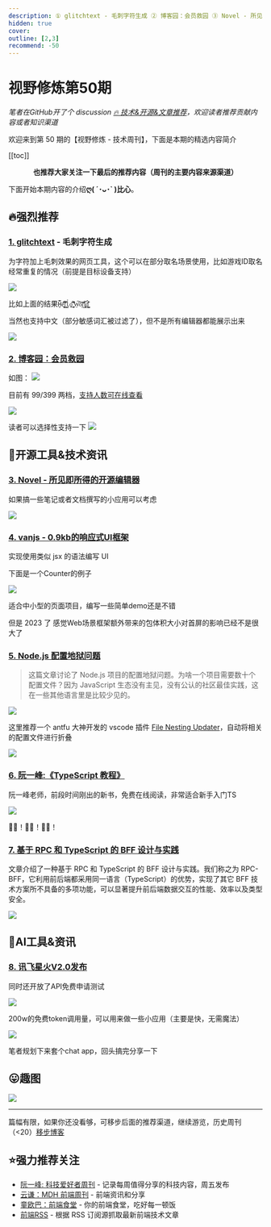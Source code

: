 ```yaml
---
description: ① glitchtext - 毛刺字符生成 ② 博客园：会员救园 ③ Novel - 所见即所得的开源编辑器 ④ vanjs - 0.9kb的响应式UI框架 ⑤ Node.js 配置地狱问题 ⑥ 阮一峰:《TypeScript 教程》 ⑦ 基于 RPC 和 TypeScript 的 BFF 设计与实践 ⑧ 讯飞星火V2.0发布
hidden: true
cover: 
outline: [2,3]
recommend: -50
---
```


# 视野修炼第50期

*笔者在GitHub开了个 discussion [🔥 技术&开源&文章推荐](https://github.com/ATQQ/sugar-blog/discussions/123)，欢迎读者推荐贡献内容或者知识渠道*

欢迎来到第 50 期的【视野修炼 - 技术周刊】，下面是本期的精选内容简介

[[toc]]

<center>

**​也推荐大家关注一下最后的推荐内容（周刊的主要内容来源渠道）**
</center>

下面开始本期内容的介绍**ღ( ´･ᴗ･` )比心**。
## 🔥强烈推荐
### [1. glitchtext](https://glitchtext.net/) - 毛刺字符生成

为字符加上毛刺效果的网页工具，这个可以在部分取名场景使用，比如游戏ID取名经常重复的情况（前提是目标设备支持）

![](https://img.cdn.sugarat.top/mdImg/MTY5MjUwMzE5NDAyOQ==692503194029)

比如上面的结果`H̥̅̃̇̕e̥̻̹̙͋̽̈́́l̩͇͕̇͐̐͋l̰̰̍o̱̎͜͜͝ ̟͍̥̎͆͐̈̀W̠͠o͕̍̌͊r̺̃͊̈́̅̓l̢͖͈̈͆d͇̺̓͒̂͘ͅ`

当然也支持中文（部分敏感词汇被过滤了），但不是所有编辑器都能展示出来

![](https://img.cdn.sugarat.top/mdImg/MTY5MjUwMzYyNzk2NA==692503627964)

### [2. 博客园：会员救园](https://www.cnblogs.com/cmt/p/17520031.html)

如图：
![](https://img.cdn.sugarat.top/mdImg/MTY5MjUxNjE0NDY5NQ==692516144695)

目前有 99/399 两档，[支持人数可在线查看](https://home.cnblogs.com/vip)

![](https://img.cdn.sugarat.top/mdImg/MTY5MjUxNzY2MTY1NQ==692517661655)

读者可以选择性支持一下
![](https://img.cdn.sugarat.top/mdImg/MTY5MjUxNjg4NzQ2Nw==692516887467)

## 🔧开源工具&技术资讯
### [3. Novel - 所见即所得的开源编辑器](https://github.com/steven-tey/novel)

如果搞一些笔记或者文档撰写的小应用可以考虑

![](https://img.cdn.sugarat.top/mdImg/MTY5MjUwNDEyMjU3NA==692504122574)

### [4. vanjs - 0.9kb的响应式UI框架](https://vanjs.org/)
实现使用类似 jsx 的语法编写 UI

下面是一个Counter的例子

![](https://img.cdn.sugarat.top/mdImg/MTY5MjUwNDQxOTYzNQ==692504419635)

适合中小型的页面项目，编写一些简单demo还是不错

但是 2023 了 感觉Web场景框架额外带来的包体积大小对首屏的影响已经不是很大了

### [5. Node.js 配置地狱问题](https://deno.com/blog/node-config-hell)
>这篇文章讨论了 Node.js 项目的配置地狱问题。为啥一个项目需要数十个配置文件？因为 JavaScript 生态没有主见，没有公认的社区最佳实践，这在一些其他语言里是比较少见的。

![](https://img.cdn.sugarat.top/mdImg/MTY5MjUwNjYwNzQ1Nw==692506607457)

这里推荐一个 antfu 大神开发的 vscode 插件 [File Nesting Updater](https://marketplace.visualstudio.com/items?itemName=antfu.file-nesting)，自动将相关的配置文件进行折叠

![](https://img.cdn.sugarat.top/mdImg/MTY5MjUwNjc2NDQzMw==692506764433)

### [6. 阮一峰:《TypeScript 教程》](https://mp.weixin.qq.com/s/POSNF8iMkb8Wc9WLOEjmhg)

阮一峰老师，前段时间刚出的新书，免费在线阅读，非常适合新手入门TS

![](https://img.cdn.sugarat.top/mdImg/MTY5MjUwNzA3NDU0Mw==692507074543)

👍🏻！👍🏻！👍🏻！

### [7. 基于 RPC 和 TypeScript 的 BFF 设计与实践](https://mp.weixin.qq.com/s?__biz=MzA4Njc2MTE3Ng%3D%3D&mid=2456151975&idx=1&sn=7d81ec04635396abeafdf7f723a09501&scene=21#wechat_redirect)
文章介绍了一种基于 RPC 和 TypeScript 的 BFF 设计与实践。我们称之为 RPC-BFF，它利用前后端都采用同一语言（TypeScript）的优势，实现了其它 BFF 技术方案所不具备的多项功能，可以显著提升前后端数据交互的性能、效率以及类型安全。

![](https://img.cdn.sugarat.top/mdImg/MTY5MjUxOTMwMDc5Nw==692519300797)

## 🤖AI工具&资讯
### [8. 讯飞星火V2.0发布](https://mp.weixin.qq.com/s/NXUjpq225EaaPeB3iLqUFg)
同时还开放了API免费申请测试

![](https://img.cdn.sugarat.top/mdImg/MTY5MjUwNTI5MDQzMQ==692505290431)

200w的免费token调用量，可以用来做一些小应用（主要是快，无需魔法）

![](https://img.cdn.sugarat.top/mdImg/MTY5MjUwNTU2MTQ1Ng==692505561456)

笔者规划下来套个chat app，回头搞完分享一下

## 😛趣图
![](https://img.cdn.sugarat.top/mdImg/MTY5MjUwNjAwODg0NQ==692506008845)

---

篇幅有限，如果你还没看够，可移步后面的推荐渠道，继续游览，历史周刊（<20）[移步博客](https://sugarat.top/weekly/index.html)

## ⭐️强力推荐关注
* [阮一峰: 科技爱好者周刊](https://www.ruanyifeng.com/blog/archives.html) - 记录每周值得分享的科技内容，周五发布
* [云谦：MDH 前端周刊](https://www.yuque.com/chencheng/mdh-weekly) - 前端资讯和分享
* [童欧巴：前端食堂](https://github.com/Geekhyt/weekly) - 你的前端食堂，吃好每一顿饭
* [前端RSS](https://fed.chanceyu.com/) - 根据 RSS 订阅源抓取最新前端技术文章
